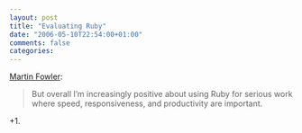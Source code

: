 ```yaml
---
layout: post
title: "Evaluating Ruby"
date: "2006-05-10T22:54:00+01:00"
comments: false
categories: 
---
```


<p><a href="http://martinfowler.com/bliki/EvaluatingRuby.html">Martin Fowler</a>: </p>

<blockquote>
<p>But overall I&#8217;m increasingly positive about using Ruby for serious work where speed, responsiveness, and productivity are important.</p>
</blockquote>

<p>+1.</p>


